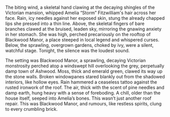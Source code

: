 The biting wind, a skeletal hand clawing at the decaying shingles of the Victorian mansion, whipped Amelia “Storm”  Fitzwilliam's hair across her face.  Rain, icy needles against her exposed skin, stung the already chapped lips she pressed into a thin line.  Above, the skeletal fingers of bare branches clawed at the bruised, leaden sky, mirroring the gnawing anxiety in her stomach.  She was high, perched precariously on the rooftop of Blackwood Manor, a place steeped in local legend and whispered curses.  Below, the sprawling, overgrown gardens, choked by ivy, were a silent, watchful stage.  Tonight, the silence was the loudest sound.

The setting was Blackwood Manor, a sprawling, decaying Victorian monstrosity perched atop a windswept hill overlooking the grey, perpetually damp town of Ashwood.  Moss, thick and emerald green, clawed its way up the stone walls. Broken windowpanes stared blankly out from the shadowed interiors, like hollow eyes.  Rain hammered a ceaseless tattoo against the rusted ironwork of the roof.  The air, thick with the scent of pine needles and damp earth, hung heavy with a sense of foreboding.  A chill, older than the house itself, seeped into Amelia’s bones.  This wasn’t just another roof repair.  This was Blackwood Manor, and rumours, like restless spirits, clung to every crumbling brick.
